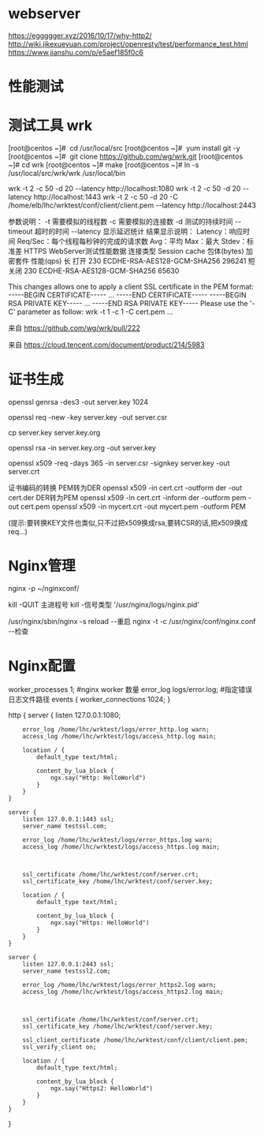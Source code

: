 # webserver
https://eggggger.xyz/2016/10/17/why-http2/
http://wiki.jikexueyuan.com/project/openresty/test/performance_test.html
https://www.jianshu.com/p/e5aef185f0c6

# 性能测试

# 测试工具 wrk

[root@centos ~]#  cd /usr/local/src
[root@centos ~]#  yum install git -y
[root@centos ~]#  git clone https://github.com/wg/wrk.git
[root@centos ~]# cd wrk
[root@centos ~]# make
[root@centos ~]# ln -s /usr/local/src/wrk/wrk /usr/local/bin

wrk -t 2 -c 50 -d 20 --latency http://localhost:1080
wrk -t 2 -c 50 -d 20 --latency http://localhost:1443
wrk -t 2 -c 50 -d 20 -C /home/elb/lhc/wrktest/conf/client/client.pem --latency http://localhost:2443

参数说明：
-t 需要模拟的线程数
-c 需要模拟的连接数
-d 测试的持续时间
--timeout 超时的时间
--latency 显示延迟统计
结果显示说明：
Latency：响应时间
Req/Sec：每个线程每秒钟的完成的请求数
Avg：平均
Max：最大
Stdev：标准差
HTTPS WebServer测试性能数据
连接类型	Session cache	包体(bytes)	加密套件	性能(qps)
长	打开	230	ECDHE-RSA-AES128-GCM-SHA256	296241
短	关闭	230	ECDHE-RSA-AES128-GCM-SHA256	65630


This changes allows one to apply a client SSL certificate in the PEM format:
-----BEGIN CERTIFICATE-----
...
-----END CERTIFICATE-----
-----BEGIN RSA PRIVATE KEY-----
...
-----END RSA PRIVATE KEY-----
Please use the '-C' parameter as follow:
wrk -t 1 -c 1 -C cert.pem ...

来自 <https://github.com/wg/wrk/pull/222> 

来自 <https://cloud.tencent.com/document/product/214/5983> 


# 证书生成

openssl genrsa -des3 -out server.key 1024

openssl req -new -key server.key -out server.csr 

cp server.key server.key.org

openssl rsa -in server.key.org -out server.key

openssl x509 -req -days 365 -in server.csr -signkey server.key -out server.crt

证书编码的转换
PEM转为DER openssl x509 -in cert.crt -outform der -out cert.der
DER转为PEM openssl x509 -in cert.crt -inform der -outform pem -out cert.pem
openssl x509 -in mycert.crt -out mycert.pem -outform PEM

(提示:要转换KEY文件也类似,只不过把x509换成rsa,要转CSR的话,把x509换成req...)


# Nginx管理

nginx -p ~/nginxconf/

kill -QUIT 主进程号
kill -信号类型 '/usr/nginx/logs/nginx.pid'

/usr/nginx/sbin/nginx -s reload  --重启
nginx -t -c /usr/nginx/conf/nginx.conf --检查

# Nginx配置

worker_processes  1;        #nginx worker 数量
error_log logs/error.log;   #指定错误日志文件路径
events {
    worker_connections 1024;
}

http {
    server {
        listen 127.0.0.1:1080;

        error_log /home/lhc/wrktest/logs/error_http.log warn;
        access_log /home/lhc/wrktest/logs/access_http.log main;

        location / {
            default_type text/html;

            content_by_lua_block {
                ngx.say("Http: HelloWorld")
            }
        }
    }

	server {
		listen 127.0.0.1:1443 ssl;
		server_name testssl.com;

        error_log /home/lhc/wrktest/logs/error_https.log warn;
        access_log /home/lhc/wrktest/logs/access_https.log main;



		ssl_certificate /home/lhc/wrktest/conf/server.crt;
		ssl_certificate_key /home/lhc/wrktest/conf/server.key;

        location / {
            default_type text/html;

            content_by_lua_block {
                ngx.say("Https: HelloWorld")
            }
        }
	}

    server {
        listen 127.0.0.1:2443 ssl;
        server_name testssl2.com;

        error_log /home/lhc/wrktest/logs/error_https2.log warn;
        access_log /home/lhc/wrktest/logs/access_https2.log main;



        ssl_certificate /home/lhc/wrktest/conf/server.crt;
        ssl_certificate_key /home/lhc/wrktest/conf/server.key;

        ssl_client_certificate /home/lhc/wrktest/conf/client/client.pem;
        ssl_verify_client on;

        location / {
            default_type text/html;

            content_by_lua_block {
                ngx.say("Https2: HelloWorld")
            }
        }
    }    
}
